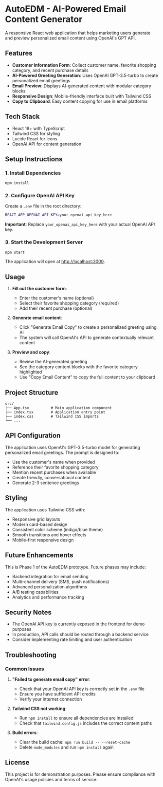 # AutoEDM - AI-Powered Email Content Generator

A responsive React web application that helps marketing users generate and preview personalized email content using OpenAI's GPT API.

## Features

- **Customer Information Form**: Collect customer name, favorite shopping category, and recent purchase details
- **AI-Powered Greeting Generation**: Uses OpenAI GPT-3.5-turbo to create personalized email greetings
- **Email Preview**: Displays AI-generated content with modular category blocks
- **Responsive Design**: Mobile-friendly interface built with Tailwind CSS
- **Copy to Clipboard**: Easy content copying for use in email platforms

## Tech Stack

- React 18+ with TypeScript
- Tailwind CSS for styling
- Lucide React for icons
- OpenAI API for content generation

## Setup Instructions

### 1. Install Dependencies

```bash
npm install
```

### 2. Configure OpenAI API Key

Create a `.env` file in the root directory:

```bash
REACT_APP_OPENAI_API_KEY=your_openai_api_key_here
```

**Important**: Replace `your_openai_api_key_here` with your actual OpenAI API key.

### 3. Start the Development Server

```bash
npm start
```

The application will open at [http://localhost:3000](http://localhost:3000).

## Usage

1. **Fill out the customer form**:
   - Enter the customer's name (optional)
   - Select their favorite shopping category (required)
   - Add their recent purchase (optional)

2. **Generate email content**:
   - Click "Generate Email Copy" to create a personalized greeting using AI
   - The system will call OpenAI's API to generate contextually relevant content

3. **Preview and copy**:
   - Review the AI-generated greeting
   - See the category content blocks with the favorite category highlighted
   - Use "Copy Email Content" to copy the full content to your clipboard

## Project Structure

```
src/
├── App.tsx          # Main application component
├── index.tsx        # Application entry point
├── index.css        # Tailwind CSS imports
└── ...
```

## API Configuration

The application uses OpenAI's GPT-3.5-turbo model for generating personalized email greetings. The prompt is designed to:

- Use the customer's name when provided
- Reference their favorite shopping category
- Mention recent purchases when available
- Create friendly, conversational content
- Generate 2-3 sentence greetings

## Styling

The application uses Tailwind CSS with:
- Responsive grid layouts
- Modern card-based design
- Consistent color scheme (indigo/blue theme)
- Smooth transitions and hover effects
- Mobile-first responsive design

## Future Enhancements

This is Phase 1 of the AutoEDM prototype. Future phases may include:
- Backend integration for email sending
- Multi-channel delivery (SMS, push notifications)
- Advanced personalization algorithms
- A/B testing capabilities
- Analytics and performance tracking

## Security Notes

- The OpenAI API key is currently exposed in the frontend for demo purposes
- In production, API calls should be routed through a backend service
- Consider implementing rate limiting and user authentication

## Troubleshooting

### Common Issues

1. **"Failed to generate email copy" error**:
   - Check that your OpenAI API key is correctly set in the `.env` file
   - Ensure you have sufficient API credits
   - Verify your internet connection

2. **Tailwind CSS not working**:
   - Run `npm install` to ensure all dependencies are installed
   - Check that `tailwind.config.js` includes the correct content paths

3. **Build errors**:
   - Clear the build cache: `npm run build -- --reset-cache`
   - Delete `node_modules` and run `npm install` again

## License

This project is for demonstration purposes. Please ensure compliance with OpenAI's usage policies and terms of service.
